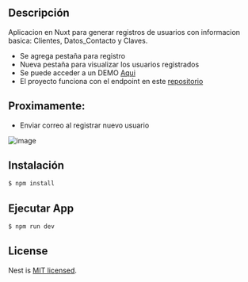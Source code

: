 ## Descripción

Aplicacion en Nuxt para generar registros de usuarios con informacion basica: Clientes, Datos_Contacto y Claves.

- Se agrega pestaña para registro
- Nueva pestaña para visualizar los usuarios registrados
- Se puede acceder a un DEMO [Aqui](https://registro-app.netlify.app/)
- El proyecto funciona con el endpoint en este [repositorio](https://github.com/dev-oiram/registroAPI)

## Proximamente:
- Enviar correo al registrar nuevo usuario

![image](https://github.com/dev-oiram/registroApp/assets/84867933/9169bb47-7081-4897-b1f2-fbd71f639ab5)

## Instalación

```bash
$ npm install
```

## Ejecutar App

```bash
$ npm run dev
```


## License

Nest is [MIT licensed](LICENSE).
